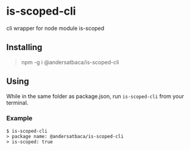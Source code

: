 # is-scoped-cli
cli wrapper for node module is-scoped

## Installing
> npm -g i @andersatbaca/is-scoped-cli
  
## Using
  While in the same folder as package.json, run `is-scoped-cli` from your terminal.
  
### Example
```
$ is-scoped-cli
> package name: @andersatbaca/is-scoped-cli
> is-scoped: true
```
